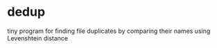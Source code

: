 # dedup
tiny program for finding file duplicates by comparing their names using Levenshtein distance
